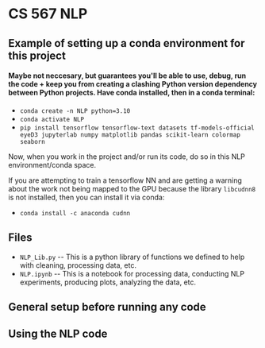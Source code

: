 # CS 567 NLP

## Example of setting up a conda environment for this project
#### Maybe not neccesary, but guarantees you'll be able to use, debug, run the code + keep you from creating a clashing Python version dependency between Python projects. Have conda installed, then in a conda terminal:
* `conda create -n NLP python=3.10`
* `conda activate NLP`
* `pip install tensorflow tensorflow-text datasets tf-models-official eyeD3 jupyterlab numpy matplotlib pandas scikit-learn colormap seaborn`

Now, when you work in the project and/or run its code, do so in this NLP environment/conda space.

If you are attempting to train a tensorflow NN and are getting a warning about the work not being
mapped to the GPU because the library `libcudnn8` is not installed, then you can install it via conda:
* `conda install -c anaconda cudnn`

## Files
* `NLP_Lib.py` -- This is a python library of functions we defined to help with cleaning, processing data, etc.
* `NLP.ipynb` -- This is a notebook for processing data, conducting NLP experiments, producing plots, analyzing the data, etc.

## General setup before running any code

## Using the NLP code
